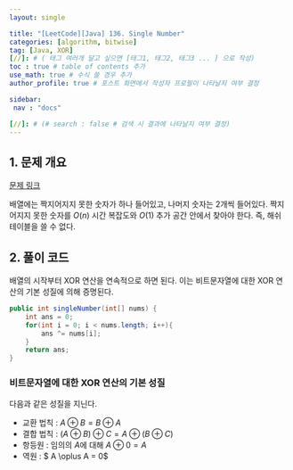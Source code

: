 ```yaml
---
layout: single

title: "[LeetCode][Java] 136. Single Number"
categories: [algorithm, bitwise]
tag: [Java, XOR]
[//]: # ( 태그 여러개 달고 싶으면 [태그1, 태그2, 태그3 ... ] 으로 작성)
toc : true # table of contents 추가
use_math: true # 수식 쓸 경우 추가
author_profile: true # 포스트 화면에서 작성자 프로필이 나타날지 여부 결정

sidebar:
 nav : "docs"

[//]: # (# search : false # 검색 시 결과에 나타날지 여부 결정)
---
```


## 1. 문제 개요

[문제 링크](https://leetcode.com/problems/single-number/) <br/>

배열에는 짝지어지지 못한 숫자가 하나 들어있고, 나머지 숫자는 2개씩 들어있다. 짝지어지지 못한 숫자를 $O(n)$ 시간 복잡도와 $O(1)$ 추가 공간 안에서 찾아야 한다. 즉, 해쉬 테이블을 쓸 수 없다.

## 2. 풀이 코드

배열의 시작부터 XOR 연산을 연속적으로 하면 된다. 이는 비트문자열에 대한 XOR 연산의 기본 성질에 의해 증명된다.

```java
public int singleNumber(int[] nums) {
    int ans = 0;
    for(int i = 0; i < nums.length; i++){
        ans ^= nums[i];
    }
    return ans;
}
```

### 비트문자열에 대한 XOR 연산의 기본 성질

다음과 같은 성질을 지닌다.

- 교환 법칙 : $A \oplus B = B \oplus A$  
- 결합 법칙 : $(A \oplus B) \oplus C = A \oplus (B \oplus C)$
- 항등원 : 임의의 $A$에 대해 $A \oplus 0 = A$
- 역원 : $ A \oplus A = 0$

